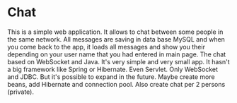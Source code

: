 # Chat
This is a simple web application. It allows to chat between some people in the same network.
All messages are saving in data base MySQL and when you come back to the app, it loads all messages and 
show you their depending on your user name that you had entered in main page.
The chat based on WebSocket and Java. It's very simple and very small app. It hasn't a big framework like Spring or Hibernate. 
Even Servlet. Only WebSocket and JDBC.
But it's possible to expand in the future. Maybe  create more beans, add Hibernate and connection pool. 
Also create chat per 2 persons (private).
